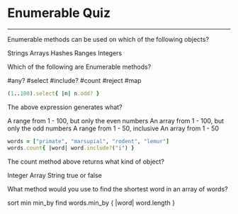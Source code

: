 # Enumerable Quiz

---

<quiz>
  <question multiple>
    <p>Enumerable methods can be used on which of the following objects?</p>
    <answer>Strings</answer>
    <answer correct>Arrays</answer>
    <answer correct>Hashes</answer>
    <answer correct>Ranges</answer>
    <answer>Integers</answer>
  </question>
  <question>
    <p>Which of the following are Enumerable methods?</p>
    <answer correct>#any?</answer>
    <answer correct>#select</answer>
    <answer correct>#include?</answer>
    <answer correct>#count</answer>
    <answer correct>#reject</answer>
    <answer correct>#map</answer>
  </question>
</quiz>

```ruby
(1..100).select{ |n| n.odd? }
```

<quiz>
  <question>
    <p>The above expression generates what?</p>
    <answer>A range from 1 - 100, but only the even numbers</answer>
    <answer correct>An array from 1 - 100, but only the odd numbers</answer>
    <answer>A range from 1 - 50, inclusive</answer>
    <answer>An array from 1 - 50</answer>
  </question>
</quiz>

```ruby
words = ["primate", "marsupial", "rodent", "lemur"]
words.count{ |word| word.include?("i") }
```

<quiz>
  <question>
    <p>The count method above returns what kind of object?</p>
    <answer correct>Integer</answer>
    <answer>Array</answer>
    <answer>String</answer>
    <answer>true or false</answer>
  </question>
  <question>
    <p>What method would you use to find the shortest word in an array of words?</p>
    <answer>sort</answer>
    <answer>min</answer>
    <answer correct>min_by</answer>
    <answer>find</answer>
    <explanation>
      words.min_by { |word| word.length }
    </explanation>
  </question>
</quiz>
